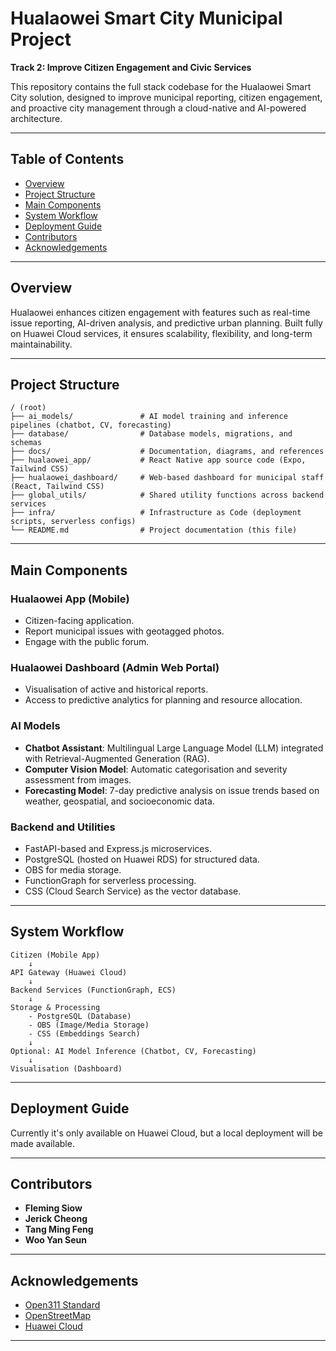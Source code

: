 # Hualaowei Smart City Municipal Project
**Track 2: Improve Citizen Engagement and Civic Services**

This repository contains the full stack codebase for the Hualaowei Smart City solution, designed to improve municipal reporting, citizen engagement, and proactive city management through a cloud-native and AI-powered architecture.  

---

## Table of Contents
- [Overview](#overview)
- [Project Structure](#project-structure)
- [Main Components](#main-components)
- [System Workflow](#system-workflow)
- [Deployment Guide](#deployment-guide)
- [Contributors](#contributors)
- [Acknowledgements](#acknowledgements)
---

## Overview

Hualaowei enhances citizen engagement with features such as real-time issue reporting, AI-driven analysis, and predictive urban planning. Built fully on Huawei Cloud services, it ensures scalability, flexibility, and long-term maintainability.

---

## Project Structure
```
/ (root)
├── ai_models/               # AI model training and inference pipelines (chatbot, CV, forecasting)
├── database/                # Database models, migrations, and schemas
├── docs/                    # Documentation, diagrams, and references
├── hualaowei_app/           # React Native app source code (Expo, Tailwind CSS)
├── hualaowei_dashboard/     # Web-based dashboard for municipal staff (React, Tailwind CSS)
├── global_utils/            # Shared utility functions across backend services
├── infra/                   # Infrastructure as Code (deployment scripts, serverless configs)
└── README.md                # Project documentation (this file)
```

---

## Main Components

### Hualaowei App (Mobile)
- Citizen-facing application.
- Report municipal issues with geotagged photos.
- Engage with the public forum.

### Hualaowei Dashboard (Admin Web Portal)
- Visualisation of active and historical reports.
- Access to predictive analytics for planning and resource allocation.

### AI Models
- **Chatbot Assistant**: Multilingual Large Language Model (LLM) integrated with Retrieval-Augmented Generation (RAG).
- **Computer Vision Model**: Automatic categorisation and severity assessment from images.
- **Forecasting Model**: 7-day predictive analysis on issue trends based on weather, geospatial, and socioeconomic data.

### Backend and Utilities
- FastAPI-based and Express.js microservices.
- PostgreSQL (hosted on Huawei RDS) for structured data.
- OBS for media storage.
- FunctionGraph for serverless processing.
- CSS (Cloud Search Service) as the vector database.

---

## System Workflow
```
Citizen (Mobile App)
    ↓
API Gateway (Huawei Cloud)
    ↓
Backend Services (FunctionGraph, ECS)
    ↓
Storage & Processing
    - PostgreSQL (Database)
    - OBS (Image/Media Storage)
    - CSS (Embeddings Search)
    ↓
Optional: AI Model Inference (Chatbot, CV, Forecasting)
    ↓
Visualisation (Dashboard)
```
---

## Deployment Guide

Currently it's only available on Huawei Cloud, but a local deployment will be made available. 

---

## Contributors
- **Fleming Siow**
- **Jerick Cheong**
- **Tang Ming Feng**
- **Woo Yan Seun**

---

## Acknowledgements
- [Open311 Standard](https://www.open311.org/)
- [OpenStreetMap](https://www.openstreetmap.org/)
- [Huawei Cloud](https://www.huaweicloud.com/intl/en-us/)

---

